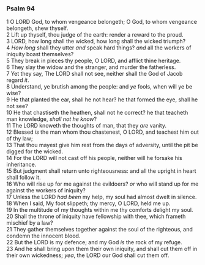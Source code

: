 ### Psalm 94

1 O LORD God, to whom vengeance belongeth; O God, to whom vengeance belongeth, shew thyself.  
2 Lift up thyself, thou judge of the earth: render a reward to the proud.  
3 LORD, how long shall the wicked, how long shall the wicked triumph?  
4 *How long* shall they utter *and* speak hard things? *and* all the workers of iniquity boast themselves?  
5 They break in pieces thy people, O LORD, and afflict thine heritage.  
6 They slay the widow and the stranger, and murder the fatherless.  
7 Yet they say, The LORD shall not see, neither shall the God of Jacob regard *it*.  
8 Understand, ye brutish among the people: and *ye* fools, when will ye be wise?  
9 He that planted the ear, shall he not hear? he that formed the eye, shall he not see?  
10 He that chastiseth the heathen, shall not he correct? he that teacheth man knowledge, *shall not he know*?  
11 The LORD knoweth the thoughts of man, that they *are* vanity.  
12 Blessed *is* the man whom thou chastenest, O LORD, and teachest him out of thy law;  
13 That thou mayest give him rest from the days of adversity, until the pit be digged for the wicked.  
14 For the LORD will not cast off his people, neither will he forsake his inheritance.  
15 But judgment shall return unto righteousness: and all the upright in heart shall follow it.  
16 Who will rise up for me against the evildoers? *or* who will stand up for me against the workers of iniquity?  
17 Unless the LORD *had been* my help, my soul had almost dwelt in silence.  
18 When I said, My foot slippeth; thy mercy, O LORD, held me up.  
19 In the multitude of my thoughts within me thy comforts delight my soul.  
20 Shall the throne of iniquity have fellowship with thee, which frameth mischief by a law?  
21 They gather themselves together against the soul of the righteous, and condemn the innocent blood.  
22 But the LORD is my defence; and my God *is* the rock of my refuge.  
23 And he shall bring upon them their own iniquity, and shall cut them off in their own wickedness; *yea*, the LORD our God shall cut them off.  
